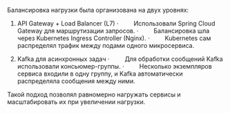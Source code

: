 Балансировка нагрузки была организована на двух уровнях:
1. API Gateway + Load Balancer (L7)
	·         Использовали Spring Cloud Gateway для маршрутизации запросов.
	·         Балансировка шла через Kubernetes Ingress Controller (Nginx).
	·         Kubernetes сам распределял трафик между подами одного микросервиса.

2. Kafka для асинхронных задач
	·         Для обработки сообщений Kafka использовали консьюмер-группы.
	·         Несколько экземпляров сервиса входили в одну группу, и Kafka автоматически распределяла сообщения между ними.

Такой подход позволял равномерно нагружать сервисы и масштабировать их при увеличении нагрузки.